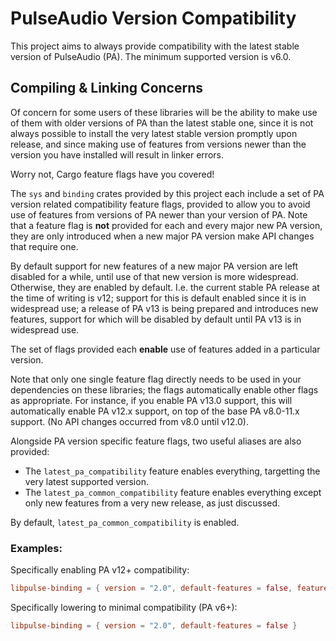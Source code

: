 PulseAudio Version Compatibility
=============================

This project aims to always provide compatibility with the latest stable version of PulseAudio (PA).
The minimum supported version is v6.0.

## Compiling & Linking Concerns

Of concern for some users of these libraries will be the ability to make use of them with older
versions of PA than the latest stable one, since it is not always possible to install the very
latest stable version promptly upon release, and since making use of features from versions newer
than the version you have installed will result in linker errors.

Worry not, Cargo feature flags have you covered!

The `sys` and `binding` crates provided by this project each include a set of PA version related
compatibility feature flags, provided to allow you to avoid use of features from versions of PA newer
than your version of PA. Note that a feature flag is **not** provided for each and every major new
PA version, they are only introduced when a new major PA version make API changes that require one.

By default support for new features of a new major PA version are left disabled for a while, until
use of that new version is more widespread. Otherwise, they are enabled by default. I.e. the current
stable PA release at the time of writing is v12; support for this is default enabled since it is in
widespread use; a release of PA v13 is being prepared and introduces new features, support for which
will be disabled by default until PA v13 is in widespread use.

The set of flags provided each **enable** use of features added in a particular version.

Note that only one single feature flag directly needs to be used in your dependencies on these
libraries; the flags automatically enable other flags as appropriate. For instance, if you enable PA
v13.0 support, this will automatically enable PA v12.x support, on top of the base PA v8.0-11.x
support. (No API changes occurred from v8.0 until v12.0).

Alongside PA version specific feature flags, two useful aliases are also provided:
 - The `latest_pa_compatibility` feature enables everything, targetting the very latest supported
   version.
 - The `latest_pa_common_compatibility` feature enables everything except only new features from a
   very new release, as just discussed.

By default, `latest_pa_common_compatibility` is enabled.

### Examples:

Specifically enabling PA v12+ compatibility:

```toml
libpulse-binding = { version = "2.0", default-features = false, features = "pa_v12_compatibility" }
```

Specifically lowering to minimal compatibility (PA v6+):

```toml
libpulse-binding = { version = "2.0", default-features = false }
```

